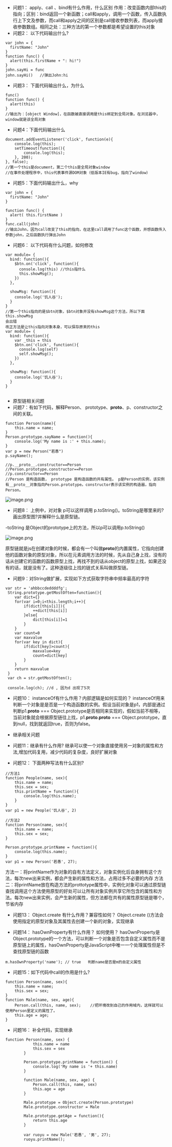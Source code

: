 - 问题1： apply、call 、bind有什么作用，什么区别
作用：改变函数内部this的指向；区别：bind返回一个新函数；call和apply，调用一个函数，传入函数执行上下文及参数，而call和apply之间的区别是call接收参数列表，而apply接收参数数组。相同之处：三种方法的第一个参数都是希望设置的this对象
- 问题2： 以下代码输出什么?
```
var john = { 
  firstName: "John" 
}
function func() { 
  alert(this.firstName + ": hi!")
}
john.sayHi = func
john.sayHi()   //弹出John:hi
```
- 问题3： 下面代码输出什么，为什么
```
func() 
function func() { 
  alert(this)
}
//输出为：[object Window]，在函数被直接调用是this绑定到全局对象。在浏览器中，window就是该全局对象
```
- 问题4：下面代码输出什么
```
document.addEventListener('click', function(e){
    console.log(this);
    setTimeout(function(){
        console.log(this);
    }, 200);
}, false);
//第一个this是document，第二个this是全局对象window
//在事件处理程序中，this代表事件源DOM对象（低版本IE有bug，指向了window）
```
- 问题5：下面代码输出什么，why
```
var john = { 
  firstName: "John" 
}

function func() { 
  alert( this.firstName )
}
func.call(john)
//输出John，因为call改变了this的指向，在这里call调用了func这个函数，并想函数传入参数john，之后函数执行弹出John
```
- 问题6： 以下代码有什么问题，如何修改
```
var module= {
  bind: function(){
    $btn.on('click', function(){
      console.log(this) //this指什么
      this.showMsg();
    })
  },
  
  showMsg: function(){
    console.log('饥人谷');
  }
}
//第一个this指向的是$btn对象，$btn对象并没有showMsg这个方法，所以下面this.showMsg
会出错
改正方法是让this指向对象本身，可以保存原来的this
var module= {
  bind: function(){
    var _this = this
    $btn.on('click', function(){
      console.log(self)
      self.showMsg();
    })
  },
  
  showMsg: function(){
    console.log('饥人谷');
  }
}


```
- 原型链相关问题
- 问题7：有如下代码，解释Person、 prototype、__proto__、p、constructor之间的关联。
```
function Person(name){
    this.name = name;
}
Person.prototype.sayName = function(){
    console.log('My name is :' + this.name);
}
var p = new Person("若愚")
p.sayName();

//p.__proto__.constructor==Person
//Person.prototype.constructor==Person
//p.constructor==Person
//Person 是构造函数， prototype 是构造函数的共有属性。 p是Person的实例，该实例有__proto__对象指向Person.prototype。constructor表示该实例的构造器，指向Person。
```
![image.png](http://upload-images.jianshu.io/upload_images/8649258-86830943c096124f.png?imageMogr2/auto-orient/strip%7CimageView2/2/w/1240)


- 问题8： 上例中，对对象 p可以这样调用 p.toString()。toString是哪里来的? 画出原型图?并解释什么是原型链。

-toString 是Object的prototype上的方法，所以p可以调用p.toString()

![image.png](http://upload-images.jianshu.io/upload_images/8649258-298590661a1bfdac.png?imageMogr2/auto-orient/strip%7CimageView2/2/w/1240)

原型链就是js在创建对象的时候，都会有一个叫做**proto**的内置属性，它指向创建他的函数对象的原型对象，所以在元素调用方法的时候，先从自己身上找，没有的话从创建它的函数的函数原型上找，再找不到的话从object的原型上找，如果还没有的话，就是没有了。这种逐级往上找的链式关系叫做原型链。





- 问题9：对String做扩展，实现如下方式获取字符串中频率最高的字符
```
var str = 'ahbbccdeddddfg';
 String.prototype.getMostOften=function(){
 	var dict={}
 	for(var i=0;i<this.length;i++){
 		if(dict[this[i]]){
 			++dict[this[i]]
 		}else{
 			dict[this[i]]=1
 		}
 	}
 	var count=0
 	var maxvalue
 	for(var key in dict){
 		if(dict[key]>count){
 			maxvalue=key
 			count=dict[key]
 		}
 	}
 	return maxvalue
 }
 var ch = str.getMostOften();

 console.log(ch); //d , 因为d 出现了5次
```
- 问题10： instanceOf有什么作用？内部逻辑是如何实现的？
 instanceOf用来判断一个对象是是否是一个构造函数的实例。假设当前对象是p1，内部是通过判断p1.__proto__ === Object.prototype是否相同来实现的，假如当前不相等，当前对象就会根据原型链往上找，p1.__proto__.__proto__ === Object.prototype，直到null，找到就返回true，否则为false。

- 继承相关问题
- 问题11：继承有什么作用?
继承可以使一个对象直接使用另一对象的属性和方法,增加代码复用，减少代码的复杂度，良好扩展对象
- 问题12： 下面两种写法有什么区别?
```
//方法1
function People(name, sex){
    this.name = name;
    this.sex = sex;
    this.printName = function(){
        console.log(this.name);
    }
}
var p1 = new People('饥人谷', 2)

//方法2
function Person(name, sex){
    this.name = name;
    this.sex = sex;
}

Person.prototype.printName = function(){
    console.log(this.name);
}
var p1 = new Person('若愚', 27);
```
方法一：将printName作为对象的自有方法定义，对象实例化后自身拥有这个方法，每次new出来实例，都会产生新的属性和方法，占用过多不必要的内存
方法二：将printName放在构造方法的prottotype属性中，实例化对象可以通过原型链查找调用这个方法使用原型的好处可以让所有对象实例共享它所包含的属性和方法。每次new出来实例，会产生新的属性，但方法都在共有的属性原型链是哪个，节省内存
- 问题13： Object.create 有什么作用？兼容性如何？
 Object.create ()方法会使用指定的原型对象及其属性去创建一个新的对象，实现继承

- 问题14： hasOwnProperty有什么作用？ 如何使用？
hasOwnProperty是Object.prototype的一个方法，可以判断一个对象是否包含自定义属性而不是原型链上的属性，hasOwnProperty是JavaScript中唯一一个处理属性但是不查找原型链的函数
```
m.hasOwnProperty('name'); // true   判断name是否是m的自定义属性

```
- 问题15：如下代码中call的作用是什么?
```
function Person(name, sex){
    this.name = name;
    this.sex = sex;
}
function Male(name, sex, age){
    Person.call(this, name, sex);    //把环境改到自己的作用域内，这样就可以使用Person里定义的属性了。
    this.age = age;
}

```
- 问题16： 补全代码，实现继承 
```
function Person(name, sex) {
            this.name = name
            this.sex = sex
        }

        Person.prototype.printName = function() {
            console.log('My name is '+ this.name)
        }

        function Male(name, sex, age) {
            Person.call(this, name, sex)
            this.age = age
        }

        Male.prototype = Object.create(Person.prototype)
        Male.prototype.constructor = Male

        Male.prototype.getAge = function(){
            return this.age
        }

        var ruoyu = new Male('若愚', '男', 27);
        ruoyu.printName();
```
